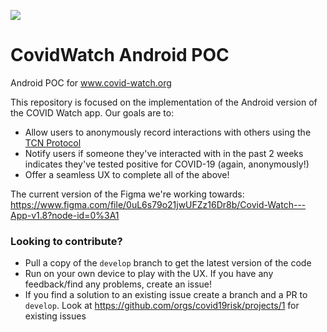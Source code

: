 ![](https://github.com/covid19risk/covidwatch-android/workflows/Develop%20Branch%20CI/badge.svg)

# CovidWatch Android POC
Android POC for www.covid-watch.org

This repository is focused on the implementation of the Android version of the COVID Watch app. Our goals are to:
- Allow users to anonymously record interactions with others using the [TCN Protocol](https://github.com/TCNCoalition/tcn-client-android)
- Notify users if someone they've interacted with in the past 2 weeks indicates they've tested positive for COVID-19 (again, anonymously!)
- Offer a seamless UX to complete all of the above!

The current version of the Figma we're working towards: https://www.figma.com/file/0uL6s79o21jwUFZz16Dr8b/Covid-Watch---App-v1.8?node-id=0%3A1

### Looking to contribute?

- Pull a copy of the `develop` branch to get the latest version of the code
- Run on your own device to play with the UX. If you have any feedback/find any problems, create an issue!
- If you find a solution to an existing issue create a branch and a PR to `develop`. Look at https://github.com/orgs/covid19risk/projects/1 for existing issues
